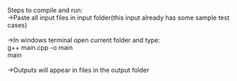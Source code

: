 Steps to compile and run:<br>
   ->Paste all input files in input folder(this input already has some sample test cases)<br />
   <br />
   ->In windows terminal open current folder and type:<br />
     g++ main.cpp -o main<br />
     main<br />
     <br />
   ->Outputs will appear in files in the output folder
